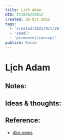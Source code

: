 ```yaml
---
title: Lịch Adam
UID: 211026225812
created: 26-Oct-2021
tags:
  - 'created/2021/Oct/26'
  - 'seed🥜'
  - 'permanent/concept'
publish: False
---
```

# Lịch Adam

## Notes:


## Ideas & thoughts:

## Reference:
- [dkn.news](https://dkn.news/khoa-hoc-cong-nghe/lich-adam-di-chi-cu-thach-co-xua-nhat-tren-the-gioi.html)
